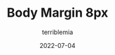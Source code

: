 ---
author: terriblemia
date: 2022-07-04
permalink: false
tags:
  - css
  - history
target_url: https://www.miriamsuzanne.com/2022/07/04/body-margin-8px/
title: Body Margin 8px
---